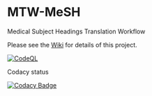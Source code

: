 # MTW-MeSH
Medical Subject Headings Translation Workflow

Please see the [Wiki](https://github.com/filak/MTW-MeSH/wiki) for details of this project.

[![CodeQL](https://github.com/filak/MTW-MeSH/actions/workflows/codeql-analysis.yml/badge.svg)](https://github.com/filak/MTW-MeSH/actions/workflows/codeql-analysis.yml)

Codacy status

[![Codacy Badge](https://app.codacy.com/project/badge/Grade/082dd274dda849d090a5f2abe8dc9fed)](https://app.codacy.com/gh/filak/MTW-MeSH/dashboard?utm_source=gh&utm_medium=referral&utm_content=&utm_campaign=Badge_grade)
